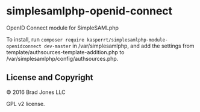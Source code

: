 # simplesamlphp-openid-connect
OpenID Connect module for SimpleSAMLphp

To install, run ```composer require kasperrt/simplesamlphp-module-openidconnect dev-master```  in /var/simplesamlphp, and add the settings from template/authsources-template-addition.php to /var/simplesamlphp/config/authsources.php.


## License and Copyright

© 2016 Brad Jones LLC

GPL v2 license.
